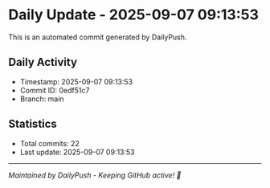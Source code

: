 # Daily Update - 2025-09-07 09:13:53

This is an automated commit generated by DailyPush.

## Daily Activity
- Timestamp: 2025-09-07 09:13:53
- Commit ID: 0edf51c7
- Branch: main

## Statistics
- Total commits: 22
- Last update: 2025-09-07 09:13:53

---
*Maintained by DailyPush - Keeping GitHub active! 🚀*
